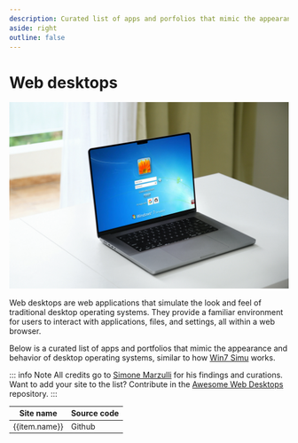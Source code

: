```yaml
---
description: Curated list of apps and porfolios that mimic the appearance and behavior of desktop operating systems.
aside: right
outline: false
---
```


# Web desktops

![Win7 Simu on Macbook](./assets/web-desktops/cover.webp)

Web desktops are web applications that simulate the look and feel of traditional desktop operating systems. They provide a familiar environment for users to interact with applications, files, and settings, all within a web browser.

Below is a curated list of apps and portfolios that mimic the appearance and behavior of desktop operating systems, similar to how [Win7 Simu](../win7simu/about.md) works.

::: info Note
All credits go to [Simone Marzulli](https://simone.computer/) for his findings and curations. Want to add your site to the list? Contribute in the [Awesome Web Desktops](https://github.com/syxanash/awesome-web-desktops) repository.
:::

<script setup lang="ts">
import { data } from '../.content/webtops.data';
</script>

<table tabindex="0">
    <thead>
        <tr>
            <th>Site name</th>
            <th>Source code</th>
        </tr>
    </thead>
    <tbody>
        <tr v-for="item in data">
            <td><a target="_blank" :href="item.url">{{item.name}}</a></td>
            <td>
                <a v-if="item.source" target="_blank" :href="item.source" :class="$style.link">
                    <iconify-icon icon="logos:github-icon" />
                    <span>Github</span>
                </a>
            </td>
        </tr>
    </tbody>
</table>

<style module>
.link {
    display: flex;
    align-items: center;
    gap: 0.25rem;
}
</style>
